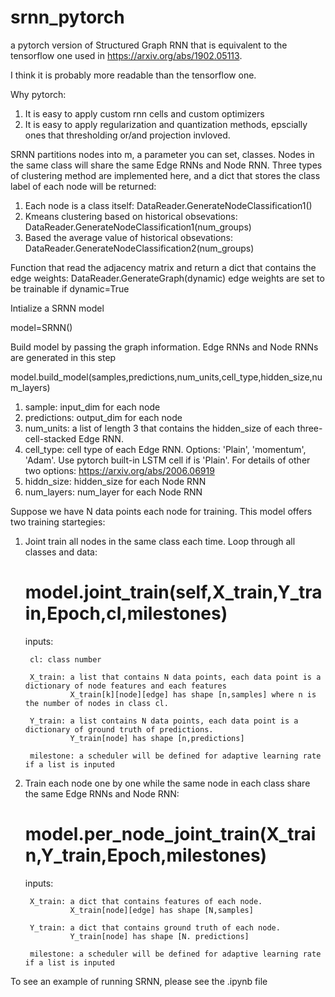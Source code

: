 # srnn_pytorch
a pytorch version of Structured Graph RNN that is equivalent to the tensorflow one used in https://arxiv.org/abs/1902.05113.

I think it is probably more readable than the tensorflow one.


Why pytorch:
 1. It is easy to apply custom rnn cells and custom optimizers
 2. It is easy to apply regularization and quantization methods, epscially ones that thresholding or/and projection invloved.


SRNN partitions nodes into m, a parameter you can set, classes. Nodes in the same class will share the same Edge RNNs and Node RNN.
Three types of clustering method are implemented here, and a dict that stores the class label of each node will be returned:
 1. Each node is a class itself: DataReader.GenerateNodeClassification1()
 2. Kmeans clustering based on historical obsevations: DataReader.GenerateNodeClassification1(num_groups)
 3. Based the average value of historical obsevations: DataReader.GenerateNodeClassification2(num_groups)
 
 
Function that read the adjacency matrix and return a dict that contains the edge weights:
 DataReader.GenerateGraph(dynamic)
 edge weights are set to be trainable if dynamic=True

Intialize a SRNN model 

model=SRNN()

Build model by passing the graph information. Edge RNNs and Node RNNs are generated in this step

model.build_model(samples,predictions,num_units,cell_type,hidden_size,num_layers)

   1. sample: input_dim for each node
   2. predictions: output_dim for each node   
   3. num_units: a list of length 3 that contains the hidden_size of each three-cell-stacked Edge RNN.   
   4. cell_type: cell type of each Edge RNN. Options: 'Plain', 'momentum', 'Adam'. Use pytorch built-in LSTM cell if is 'Plain'. For details of other two options: https://arxiv.org/abs/2006.06919      
   5. hiddn_size: hidden_size for each Node RNN   
   6. num_layers: num_layer for each Node RNN

Suppose we have N data points each node for training. This model offers two training startegies: 
 1. Joint train all nodes in the same class each time. Loop through all classes and data:
    # model.joint_train(self,X_train,Y_train,Epoch,cl,milestones)
       inputs: 
       
         cl: class number
         
         X_train: a list that contains N data points, each data point is a dictionary of node features and each features
                  X_train[k][node][edge] has shape [n,samples] where n is the number of nodes in class cl.
                  
         Y_train: a list contains N data points, each data point is a dictionary of ground truth of predictions.
                  Y_train[node] has shape [n,predictions]
                  
         milestone: a scheduler will be defined for adaptive learning rate if a list is inputed
 2. Train each node one by one while the same node in each class share the same Edge RNNs and Node RNN:
    # model.per_node_joint_train(X_train,Y_train,Epoch,milestones)
      inputs:
      
         X_train: a dict that contains features of each node.
                  X_train[node][edge] has shape [N,samples]
                  
         Y_train: a dict that contains ground truth of each node.
                  Y_train[node] has shape [N. predictions]
                  
         milestone: a scheduler will be defined for adaptive learning rate if a list is inputed
         
 To see an example of running SRNN, please see the .ipynb file
